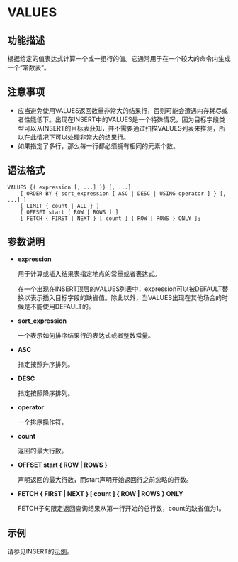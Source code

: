 # VALUES<a name="ZH-CN_TOPIC_0289900362"></a>

## 功能描述<a name="zh-cn_topic_0283137477_zh-cn_topic_0237122196_zh-cn_topic_0059779241_s25c2a01507274648bf05cbcb1dc418bf"></a>

根据给定的值表达式计算一个或一组行的值。它通常用于在一个较大的命令内生成一个“常数表”。

## 注意事项<a name="zh-cn_topic_0283137477_zh-cn_topic_0237122196_zh-cn_topic_0059779241_s60091e11d710468f8772f6732699506b"></a>

-   应当避免使用VALUES返回数量非常大的结果行，否则可能会遭遇内存耗尽或者性能低下。出现在INSERT中的VALUES是一个特殊情况，因为目标字段类型可以从INSERT的目标表获知，并不需要通过扫描VALUES列表来推测，所以在此情况下可以处理非常大的结果行。
-   如果指定了多行，那么每一行都必须拥有相同的元素个数。

## 语法格式<a name="zh-cn_topic_0283137477_zh-cn_topic_0237122196_zh-cn_topic_0059779241_sb9827c497faf4cc490614f51246dbc5b"></a>

```
VALUES {( expression [, ...] )} [, ...]
    [ ORDER BY { sort_expression [ ASC | DESC | USING operator ] } [, ...] ]
    [ LIMIT { count | ALL } ]
    [ OFFSET start [ ROW | ROWS ] ]
    [ FETCH { FIRST | NEXT } [ count ] { ROW | ROWS } ONLY ];
```

## 参数说明<a name="zh-cn_topic_0283137477_zh-cn_topic_0237122196_zh-cn_topic_0059779241_s0a4a952823114ec6bfe2864b0af1db2f"></a>

-   **expression**

    用于计算或插入结果表指定地点的常量或者表达式。

    在一个出现在INSERT顶层的VALUES列表中，expression可以被DEFAULT替换以表示插入目标字段的缺省值。除此以外，当VALUES出现在其他场合的时候是不能使用DEFAULT的。

-   **sort\_expression**

    一个表示如何排序结果行的表达式或者整数常量。

-   **ASC**

    指定按照升序排列。

-   **DESC**

    指定按照降序排列。

-   **operator**

    一个排序操作符。

-   **count**

    返回的最大行数。

-   **OFFSET start \{ ROW | ROWS \}**

    声明返回的最大行数，而start声明开始返回行之前忽略的行数。

-   **FETCH \{ FIRST | NEXT \} \[ count \] \{ ROW | ROWS \} ONLY**

    FETCH子句限定返回查询结果从第一行开始的总行数，count的缺省值为1。


## 示例<a name="zh-cn_topic_0283137477_zh-cn_topic_0237122196_zh-cn_topic_0059779241_sdb42dc749d654038b498d0f77883ae8a"></a>

请参见INSERT的[示例](INSERT.md#zh-cn_topic_0283137542_zh-cn_topic_0237122167_zh-cn_topic_0059778902_sfff14489321642278317cf06cd89810d)。

